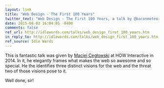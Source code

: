 ```yaml
---
layout: link
title: "Web Design - The First 100 Years"
twitter_text: "Web Design - The First 100 Years, a talk by @baconmeteor"
date: 2015-08-03 16:04:05 -0400
comments: false
ref_url: http://idlewords.com/talks/web_design_first_100_years.htm
in_reply_to: http://idlewords.com/talks/web_design_first_100_years.htm
ref_source: Idle Words
---
```


This is fantastic talk was given by [Maciej Cegłowski](http://idlewords.com/) at HOW Interactive in 2014. In it, he elegantly frames what makes the web so awesome and so special. He the identifies three distinct visions for the web and the threat two of those visions pose to it.

Well done, sir!